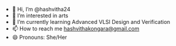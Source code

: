 - 👋 Hi, I’m @hashvitha24
- 👀 I’m interested in arts
- 🌱 I’m currently learning Advanced VLSI Design and Verification
- 📫 How to reach me hashvithakongara@gmail.com
- 😄 Pronouns: She/Her

<!---
hashvitha24/hashvitha24 is a ✨ special ✨ repository because its `README.md` (this file) appears on your GitHub profile.
You can click the Preview link to take a look at your changes.
--->
